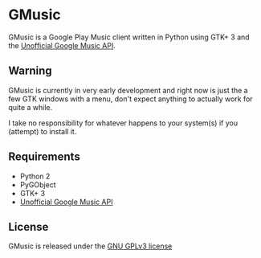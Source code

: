 GMusic
======

GMusic is a Google Play Music client written in Python using GTK+ 3 and the [Unofficial Google Music API][1].

Warning
-------

GMusic is currently in very early development and right now is just the a few GTK windows with a menu,
don't expect anything to actually work for quite a while.

I take no responsibility for whatever happens to your system(s) if you (attempt) to install it.

Requirements
------------

* Python 2
* PyGObject
* GTK+ 3
* [Unofficial Google Music API][1]

License
-------

GMusic is released under the [GNU GPLv3 license][2]

[1]: https://github.com/simon-weber/Unofficial-Google-Music-API
[2]: https://www.gnu.org/licenses/gpl-3.0.html
